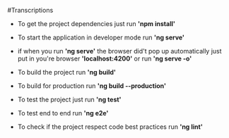 #Transcriptions

* To get the project dependencies just run **'npm install'**

* To start the application in developer mode run **'ng serve'**

* if when you run **'ng serve'** the browser did't pop up
 automatically just put in you're browser **'localhost:4200'**
  or run **'ng serve -o'**

* To build the project run **'ng build'**

* To build for production run **'ng build --production'**

* To test the project just run **'ng test'**

* To test end to end run **'ng e2e'**

* To check if the project respect code best practices run **'ng lint'**
